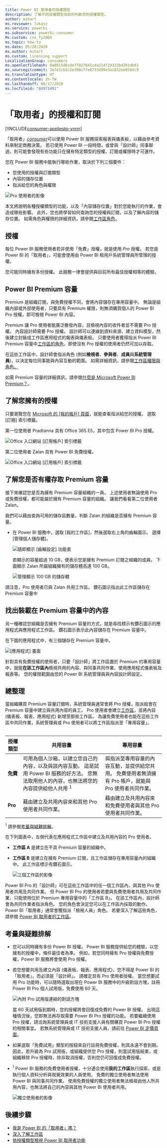 ```yaml
---
title: Power BI 取用者的授權類型
description: 了解不同授權類型及如何判斷您的授權類型。
author: mihart
ms.reviewer: lukasz
ms.service: powerbi
ms.subservice: powerbi-consumer
Ms.custom: css_fy20Q4
ms.topic: how-to
ms.date: 05/20/2020
ms.author: mihart
ms.custom: licensing support
LocalizationGroup: consumers
ms.openlocfilehash: 8a0815d6cde7f027841cda214f29322bd2b1db61
ms.sourcegitcommit: 3e7e3cb2c2e398cffe8733d99e3ac832ee056dc9
ms.translationtype: HT
ms.contentlocale: zh-TW
ms.lasthandoff: 06/17/2020
ms.locfileid: "84973491"
---
```

# <a name="licenses-and-subscriptions-for-consumers"></a>「取用者」的授權和訂閱

[!INCLUDE[consumer-appliesto-ynnn](../includes/consumer-appliesto-ynnn.md)]

「取用者」[*consumer*](end-user-consumer.md)可以使用 Power BI 服務探索報表與儀表板，以藉由參考資料來制定商務決策。 若已使用 Power BI 一段時間，或曾與「設計師」同事聊過，則可能會發現有些功能只在擁有特定類型的授權、訂閱或權限時才可運作。 

您在 Power BI 服務中能執行哪些作業，取決於下列三個要件：
-    您使用的授權與訂閱類型
-    內容的儲存位置
-    指派給您的角色與權限


![Pro 使用者的影像](media/end-user-license/power-bi-questions-small.png)

本文將說明各種授權類型的功能，以及「內容儲存位置」對於您能執行的作業，會造成哪些影響。 此外，您也將學習如何查詢您的授權與訂閱，以及了解內容的儲存位置。 如需角色與權限的詳細資訊，請參閱[工作區角色](end-user-workspaces.md)。

## <a name="licenses"></a>授權

每位 Power BI 服務使用者若非使用「免費」授權，就是使用 *Pro* 授權。 若您是 Power BI 的「取用者」，可能會使用由 Power BI 租用戶系統管理員所管理的授權。 

您可能同時擁有多份授權。  此服務一律會提供與目前所有最佳授權相等的體驗。 

## <a name="power-bi-premium-capacity"></a>Power BI Premium 容量

Premium 是組織訂閱，與免費授權不同，會將內容儲存在專用容量中。 無論是組織內部或外部使用者，只要具有 Premium 權限，則無須購買個人的 Power BI Pro 授權，即可檢視 Power BI 內容。 

Premium 讓 Pro 使用者能廣泛散發內容，且檢視內容的收件者並不需要 Pro 授權。 內容設計師需要 Pro 授權。 設計師可以連線到資料來源、建立資料模型，然後建立封裝成工作區應用程式的報表與儀表板。 只要使用者獲得指派 Power BI Premium 容量中[工作區的角色](end-user-workspaces.md)，即使沒有 Pro 授權的使用者仍然可加以存取。

在這些工作區中，設計師會指派角色 (例如**檢視者**、**參與者**、**成員**與**系統管理員**)，以決定每位同事能與內容互動的範圍。 如需詳細資訊，請參閱[工作區權限與角色。](end-user-workspaces.md) 

如需 Premium 容量的詳細資訊，請參閱[什麼是 Microsoft Power BI Premium？](../admin/service-premium-what-is.md)。


## <a name="find-out-which-licenses-you-have"></a>了解您擁有的授權

只要瀏覽您在 [Microsoft 的 [我的帳戶] 頁面](https://portal.office.com/account)，就能查看指派給您的授權。  選取 [訂閱] 索引標籤。


第一位使用者 Pradtanna 具有 Office 365 E5，其中包含 Power BI Pro 授權。

![Office 入口網站 [訂用帳戶] 索引標籤](media/end-user-license/power-bi-license-office.png)

第二位使用者 Zalan 具有 Power BI 免費授權。 

![Office 入口網站 [訂用帳戶] 索引標籤](media/end-user-license/power-bi-license-free.png)

## <a name="find-out-if-you-have-access-to-premium-capacity"></a>了解您是否有權存取 Premium 容量

接下來確認您是否為擁有 Premium 容量組織的一員。 上述使用者無論使用 Pro 或免費授權，都可能屬於擁有 Premium 容量的組織。  讓我們看看第二位使用者 Zalan。  

我們可以藉由查詢可用的儲存區數量，判斷 Zalan 的組織是否擁有 Premium 容量。 

- 在 Power BI 服務中，選取 [我的工作區]，然後選取右上角的齒輪圖示。 選擇 [管理個人儲存體]。

    ![隨即顯示 [齒輪設定] 功能表](media/end-user-license/power-bi-license-personal.png)

    若顯示的容量超過 10 GB，便表示您是擁有 Premium 訂閱之組織的成員。 下圖顯示 Zalan 所屬組織擁有的儲存體高達 100 GB。  

    ![管理顯示 100 GB 的儲存體](media/end-user-license/power-bi-free-capacity.png)

請注意，Pro 使用者已與 Zalan 共用工作區。 鑽石圖示指出此工作區儲存在 Premium 容量中 

## <a name="identify-content-hosted-in-premium-capacity"></a>找出裝載在 Premium 容量中的內容

另一種確認您組織是否擁有 Premium 容量的方式，就是尋找標示有鑽石圖示的應用程式與應用程式工作區。 鑽石圖示表示此內容儲存在 Premium 容量中。 

在下圖的應用程式中，有三個儲存在 Premium 容量中。

![[應用程式] 畫面](media/end-user-license/power-bi-premium.png)

    
針對具有免費授權的使用者，只要「設計師」將工作區置於 Premium 的專用容量中，就能**在該工作區內**檢視共用的內容、與同事共同作業、使用應用程式儀表板及報表等。 您的權限範圍由您的 Power BI 系統管理員與內容設計師設定。 

   

## <a name="putting-it-all-together"></a>總整理

當組織購買 Premium 容量訂閱時，系統管理員通常會將 Pro 授權，指派給會在 Premium 容量中建立與共用內容的員工。 Pro 使用者會建立[工作區](end-user-workspaces.md)，並將內容 (儀表板、報表、應用程式) 新增至那些工作區。 為讓免費使用者也能在這些工作區中共同作業，系統管理員或 Pro 使用者可以將工作區指派至「專用容量」。    
<br>

|授權類型  |共用容量  |專用容量  |
|---------|---------|---------|
|**免費**     |  可用為個人沙箱，以建立您自己的內容，以及與該內容互動。 這是試用 Power BI 服務的好方法。 您無法取用他人的內容，也無法將您的內容提供給他人共用 <sup>1</sup>     |   與指派至專用容量的內容互動，並提供給您共用。 免費使用者無須擁有 Pro 帳戶，就能與 Pro 使用者共同作業。      |
|**Pro**     |  藉由建立及共用內容來和其他 Pro 使用者共同作業。        |  藉由建立及共用內容來和免費使用者與其他 Pro 使用者共同作業。       |


<sup>1</sup> 請參閱[考量與疑難排解](#considerations-and-troubleshooting)。 

在下列圖表中，左側代表在應用程式工作區中建立及共用內容的 Pro 使用者。 

- **工作區 A** 是建立在不具 Premium 容量的組織中。 

- **工作區 B** 是建立在擁有 Premium 訂閱，且工作區儲存在專用容量內的組織中。 此工作區標示有鑽石圖示。  

    ![三個工作區的影像](media/end-user-license/power-bi-dedicated.jpg)

Power BI Pro 的「設計師」可在這些工作區中的任一個工作區內，與其他 Pro 使用者共用及共同作業。 但 Power BI Pro 的使用者若要與免費使用者共用及共同作業，只能使用位於 Premium 專用容量中的「工作區 B」。  在該工作區內，設計師會為共同作業者指派角色。 您的角色會決定您可以在工作區內採取的動作。 Power BI「取用者」通常會獲指派「檢視人員」角色。 若要深入了解這些角色，請參閱 [Power BI 取用者的工作區](end-user-workspaces.md)。




## <a name="considerations-and-troubleshooting"></a>考量與疑難排解
- 您可以同時擁有多份 Power BI 授權。 Power BI 服務提供給您的體驗，以您擁有的授權中，條件最佳者為準。 例如，若您同時擁有 Pro 授權與免費授權，Power BI 服務將會使用 Pro 授權。

- 若您想要共用及建立內容 (儀表板、報表、應用程式)，您不得是 Power BI 的「取用者」，而必須是「設計師」。 請確定具有 Pro 使用者授權。 當您想要試用 Pro 功能時，可以隨時選取出現在 Power BI 服務中的升級對話方塊，註冊 Power BI Pro 個人試用版，免費使用 60 天。

    ![內附 Pro 試用版連結的對話方塊](media/end-user-license/power-bi-trial.png)

  當 60 天試用版到期時，您的授權將會回復成免費的 Power BI 授權。 出現這種情況後，您即無法再存取需要 Power BI Pro 授權的功能。 若要繼續使用 Pro 授權，請洽詢系統管理員或 IT 技術支援人員有關購買 Power BI Pro 授權的相關事宜。 若無系統管理員或 IT 技術支援人員，請前往 [Power BI 定價頁面](https://powerbi.microsoft.com/pricing/)。     


- 如果選取「免費試用」類型的按鈕來自行註冊免費授權，則其永遠不會到期。 因此，若升級為 Pro 試用版，或組織提供您 Pro 授權，則當試用版結束，或組織移除 Pro 授權時，除非取消授權，否則您仍可回復成免費授權。 

- <sup>1</sup> Power BI 服務的免費使用者授權，十分適合使用**我的工作區**執行探索，或是執行個人資料分析與視覺效果的人員使用。 免費的獨立使用者無法使用 Power BI 與同事共同作業。 使用免費授權的獨立使用者無法檢視由他人所共用內容，也無法將自己的內容與其他 Power BI 使用者共用。 

    ![獨立使用者的影像](media/end-user-license/power-bi-free-license.jpg)


## <a name="next-steps"></a>後續步驟
- [我是 Power BI 的「取用者」嗎？](end-user-consumer.md)    
- [深入了解工作區](end-user-workspaces.md)    
- [依授權類型檢視 Power BI 取用者功能](end-user-features.md)
